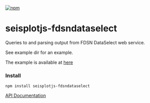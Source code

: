 [![npm](https://img.shields.io/npm/v/seisplotjs-fdsndataselect.svg)](https://www.npmjs.com/package/seisplotjs-fdsndataselect)

# seisplotjs-fdsndataselect

Queries to and parsing output from FDSN DataSelect web service.


See example dir for an example.

The example is available at [here](http://www.seis.sc.edu/~crotwell/seisplotjs_demo/seisplotjs-fdsndataselect/)


### Install

```
npm install seisplotjs-fdsndataselect
```

[API Documentation](http://www.seis.sc.edu/software/seisplotjs/fdsndataselect/)
